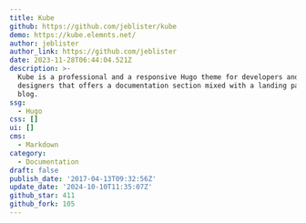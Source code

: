 ```yaml
---
title: Kube
github: https://github.com/jeblister/kube
demo: https://kube.elemnts.net/
author: jeblister
author_link: https://github.com/jeblister
date: 2023-11-28T06:44:04.521Z
description: >-
  Kube is a professional and a responsive Hugo theme for developers and
  designers that offers a documentation section mixed with a landing page and a
  blog.
ssg:
  - Hugo
css: []
ui: []
cms:
  - Markdown
category:
  - Documentation
draft: false
publish_date: '2017-04-13T09:32:56Z'
update_date: '2024-10-10T11:35:07Z'
github_star: 411
github_fork: 105
---
```

